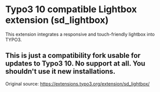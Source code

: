 # Typo3 10 compatible Lightbox extension (sd_lightbox)

This extension integrates a responsive and touch-friendly lightbox into TYPO3.

## This is just a compatibility fork usable for updates to Typo3 10. No support at all. You shouldn't use it new installations. 

Original source: https://extensions.typo3.org/extension/sd_lightbox/
